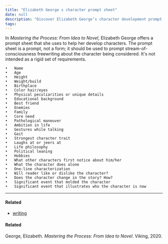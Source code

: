 ```yaml
---
title: "Elizabeth George s character prompt sheet"
date: null
description: "Discover Elizabeth George’s character development prompt sheet from *Mastering the Process* to create rich, believable characters using simple, freewriting prompts that inspire story depth and detail."
tags:
---
```


In _Mastering the Process: From Idea to Novel_, Elizabeth George offers a prompt sheet that she uses to help her develop characters. The prompt sheet is a prompt, not a form; it should be used to prompt stream-of-consciousness freewriting about the character being considered. It's not intended as a rigid set of requirements.

```
•   Name
•   Age
•   Height
•   Weight/build
•   Birthplace
•   Color hair/eyes
•   Physical peculiarities or unique details
•   Educational background
•   Best friend
•   Enemies
•   Family
•   Core need
•   Pathological maneuver
•   Ambition in life
•   Gestures while talking
•   Gait
•   Strongest character trait
•   Laughs at or jeers at
•   Life philosophy
•   Political leaning
•   Hobbies
•   What other characters first notice about him/her
•   What the character does alone
•   One-line characterization
•   Will reader like or dislike the character?
•   Does the character change in the story? How?
•   Significant event that molded the character
•   Significant event that illustrates who the character is now
```

---

#### Related

- [writing]()

#### Related

George, Elizabeth. _Mastering the Process: From Idea to Novel_. Viking, 2020.
